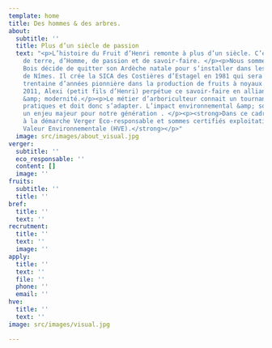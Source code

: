 ```yaml
---
template: home
title: Des hommes & des arbres.
about:
  subtitle: ''
  title: Plus d’un siècle de passion
  text: "<p>L’histoire du Fruit d’Henri remonte à plus d’un siècle. C’est une histoire
    de terre, d’Homme, de passion et de savoir-faire. </p><p>Nous sommes en 1979 lorsqu’Henri
    Bois décide de quitter son Ardèche natale pour s’installer dans les Costières
    de Nîmes. Il crée la SICA des Costières d’Estagel en 1981 qui sera durant une
    trentaine d’années pionnière dans la production de fruits à noyaux. </p><p>Depuis
    2011, Alexi (petit fils d’Henri) perpétue ce savoir-faire en alliant tradition
    &amp; modernité.</p><p>Le métier d’arboriculteur connait un tournant dans ses
    pratiques et doit donc s’adapter. L’impact environnemental &amp; social représente
    un enjeu majeur pour notre génération . </p><p><strong>Dans ce cadre nous adhérons
    à la démarche Verger Eco-responsable et sommes certifiés exploitation à Haute
    Valeur Environnementale (HVE).</strong></p>"
  image: src/images/about_visual.jpg
verger:
  subtitle: ''
  eco_responsable: ''
  content: []
  image: ''
fruits:
  subtitle: ''
  title: ''
bref:
  title: ''
  text: ''
recrutment:
  title: ''
  text: ''
  image: ''
apply:
  title: ''
  text: ''
  file: ''
  phone: ''
  email: ''
hve:
  title: ''
  text: ''
image: src/images/visual.jpg

---
```

